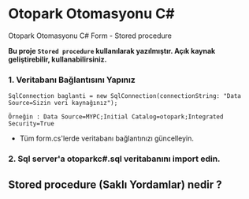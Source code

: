 # Otopark Otomasyonu C#
Otopark Otomasyonu C# Form - Stored procedure

**Bu proje `Stored procedure` kullanılarak yazılmıştır. Açık kaynak geliştirebilir, kullanabilirsiniz.**

### 1. Veritabanı Bağlantısını Yapınız
```
SqlConnection baglanti = new SqlConnection(connectionString: "Data Source=Sizin veri kaynağınız");

Örneğin : Data Source=MYPC;Initial Catalog=otopark;Integrated Security=True
```
 - Tüm form.cs'lerde veritabanı bağlantınızı güncelleyin.
 
 ### 2. Sql server'a otoparkc#.sql veritabanını import edin.


## Stored procedure (Saklı Yordamlar) nedir ?

